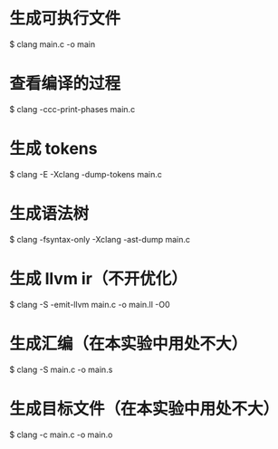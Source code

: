 # 生成可执行文件
$ clang main.c -o main

# 查看编译的过程
$ clang -ccc-print-phases main.c

# 生成 tokens
$ clang -E -Xclang -dump-tokens main.c

# 生成语法树
$ clang -fsyntax-only -Xclang -ast-dump main.c

# 生成 llvm ir（不开优化）
$ clang -S -emit-llvm main.c -o main.ll -O0

# 生成汇编（在本实验中用处不大）
$ clang -S main.c -o main.s

# 生成目标文件（在本实验中用处不大）
$ clang -c main.c -o main.o